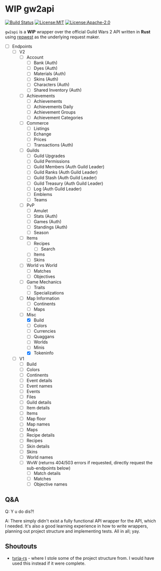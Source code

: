 
# **WIP** gw2api
[![Build Status](https://travis-ci.org/CuriouslyCurious/gw2api.svg?branch=master)](https://travis-ci.org/CuriouslyCurious/gw2api)
[![License:MIT](https://img.shields.io/badge/License-MIT-yellow.svg)](https://opensource.org/licenses/MIT)
[![License:Apache-2.0](https://img.shields.io/badge/License-APACHE-blue.svg)](https://opensource.org/licenses/Apache-2.0)

`gw2api` is a **WIP** wrapper over the official Guild Wars 2 API written in **Rust** using
[reqwest](https://github.com/seanmonstar/reqwest) as the underlying request maker.

* [ ] Endpoints
    * [ ] V2
        * [ ] Account
            * [ ] Bank (Auth)
            * [ ] Dyes (Auth)
            * [ ] Materials (Auth)
            * [ ] Skins (Auth)
            * [ ] Characters (Auth)
            * [ ] Shared Inventory (Auth)
        * [ ] Achievements
            * [ ] Achievements
            * [ ] Achievements Daily
            * [ ] Achievement Groups
            * [ ] Achievement Categories
        * [ ] Commerce
            * [ ] Listings
            * [ ] Echange
            * [ ] Prices
            * [ ] Transactions (Auth)
        * [ ] Guilds
            * [ ] Guild Upgrades
            * [ ] Guild Permissions
            * [ ] Guild Members (Auth Guild Leader)
            * [ ] Guild Ranks (Auth Guild Leader)
            * [ ] Guild Stash (Auth Guild Leader)
            * [ ] Guild Treasury (Auth Guild Leader)
            * [ ] Log (Auth Guild Leader)
            * [ ] Emblems
            * [ ] Teams
        * [ ] PvP
            * [ ] Amulet
            * [ ] Stats (Auth)
            * [ ] Games (Auth)
            * [ ] Standings (Auth)
            * [ ] Season
        * [ ] Items
            * [ ] Recipes
                * [ ] Search
            * [ ] Items
            * [ ] Skins
        * [ ] World vs World
            * [ ] Matches
            * [ ] Objectives
        * [ ] Game Mechanics
            * [ ] Traits
            * [ ] Specializations
        * [ ] Map Information
            * [ ] Continents
            * [ ] Maps
        * [ ] Misc
            * [x] Build
            * [ ] Colors
            * [ ] Currencies
            * [ ] Quaggans
            * [ ] Worlds
            * [ ] Minis
            * [x] Tokeninfo
    * [ ] V1
        * [ ] Build
        * [ ] Colors
        * [ ] Continents
        * [ ] Event details
        * [ ] Event names
        * [ ] Events
        * [ ] Files
        * [ ] Guild details
        * [ ] Item details
        * [ ] Items
        * [ ] Map floor
        * [ ] Map names
        * [ ] Maps
        * [ ] Recipe details
        * [ ] Recipes
        * [ ] Skin details
        * [ ] Skins
        * [ ] World names
        * [ ] WvW (returns 404/503 errors if requested, directly request the sub-endpoints below)
            * [ ] Match details
            * [ ] Matches
            * [ ] Objective names

## Q&A
Q: Y u do dis?!

A: There simply didn't exist a fully functional API wrapper for the API, which I needed.
It's also a good learning experience in how to write wrappers, planning out project structure
and implementing tests. All in all; yay.

## Shoutouts
* [tyria-rs](https://github.com/rmed/tyria-rs) - where I stole some of the project structure from.
I would have used this instead if it were complete.
